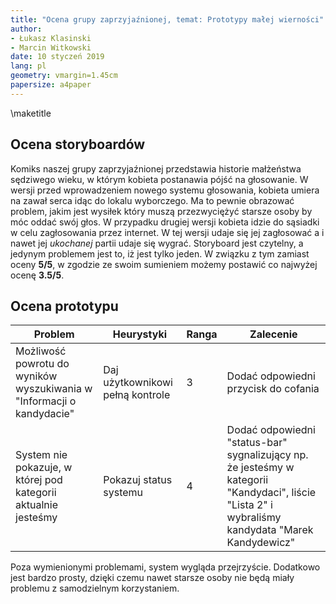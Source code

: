 ```yaml
---
title: "Ocena grupy zaprzyjaźnionej, temat: Prototypy małej wierności"
author:
- Łukasz Klasinski
- Marcin Witkowski
date: 10 styczeń 2019
lang: pl
geometry: vmargin=1.45cm
papersize: a4paper
---
```


\maketitle

## Ocena storyboardów

Komiks naszej grupy zaprzyjaźnionej przedstawia historie małżeństwa sędziwego wieku, w którym kobieta postanawia pójść na głosowanie. W wersji przed wprowadzeniem nowego systemu głosowania, kobieta umiera na zawał serca idąc do lokalu wyborczego. Ma to pewnie obrazować problem, jakim jest wysiłek który muszą przezwyciężyć starsze osoby by móc oddać swój głos. W przypadku drugiej wersji kobieta idzie do sąsiadki w celu zagłosowania przez internet. W tej wersji udaje się jej zagłosować a i nawet jej _ukochanej_ partii udaje się wygrać. Storyboard jest czytelny, a jedynym problemem jest to, iż jest tylko jeden. W związku z tym zamiast oceny **5/5**, w zgodzie ze swoim sumieniem możemy postawić co najwyżej ocenę **3.5/5**.

## Ocena prototypu

|Problem|Heurystyki|Ranga|Zalecenie|
|-------|----------|-----|---------|
|Możliwość powrotu do wyników wyszukiwania w "Informacji o kandydacie"|Daj użytkownikowi pełną kontrole|3|Dodać odpowiedni przycisk do cofania|
|System nie pokazuje, w której pod kategorii aktualnie jesteśmy|Pokazuj status systemu|4|Dodać odpowiedni "status-bar" sygnalizujący np. że jesteśmy w kategorii "Kandydaci", liście "Lista 2" i wybraliśmy kandydata "Marek Kandydewicz"|

Poza wymienionymi problemami, system wygląda przejrzyście. Dodatkowo jest bardzo prosty, dzięki czemu nawet starsze osoby nie będą miały problemu z samodzielnym korzystaniem.
